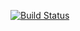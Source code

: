 [![Build Status](https://travis-ci.org/aviwembekeni/registration_numbers_webapp.svg?branch=master)](https://travis-ci.org/aviwembekeni/registration_numbers_webapp)
